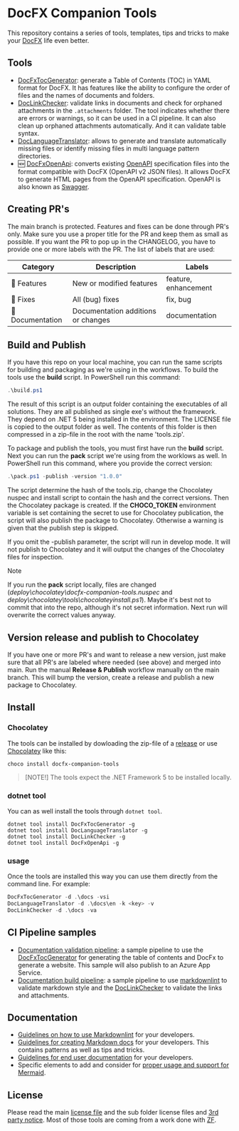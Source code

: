 # DocFX Companion Tools

This repository contains a series of tools, templates, tips and tricks to make your [DocFX](https://dotnet.github.io/docfx/) life even better.

## Tools

* [DocFxTocGenerator](./src/DocFxTocGenerator): generate a Table of Contents (TOC) in YAML format for DocFX. It has features like the ability to configure the order of files and the names of documents and folders.
* [DocLinkChecker](./src/DocLinkChecker): validate links in documents and check for orphaned attachments in the `.attachments` folder. The tool indicates whether there are errors or warnings, so it can be used in a CI pipeline. It can also clean up orphaned attachments automatically. And it can validate table syntax.
* [DocLanguageTranslator](./src/DocLanguageTranslator): allows to generate and translate automatically missing files or identify missing files in multi language pattern directories.
* 🆕 [DocFxOpenApi](./src/DocFxOpenApi): converts existing [OpenAPI](https://www.openapis.org/) specification files into the format compatible with DocFX (OpenAPI v2 JSON files). It allows DocFX to generate HTML pages from the OpenAPI specification. OpenAPI is also known as [Swagger](https://swagger.io/).

## Creating PR's

The main branch is protected. Features and fixes can be done through PR's only. Make sure you use a proper title for the PR and keep them as small as possible. If you want the PR to pop up in the CHANGELOG, you have to provide one or more labels with the PR. The list of labels that are used:

| Category | Description | Labels |
| --- | --- | --- |
| 🚀 Features | New or modified features | feature, enhancement |
| 🐛 Fixes | All (bug) fixes | fix, bug |
| 📄 Documentation | Documentation additions or changes | documentation |

## Build and Publish

If you have this repo on your local machine, you can run the same scripts for building and packaging as we're using in the workflows. To build the tools use the **build** script. In PowerShell run this command:

```PowerShell
.\build.ps1
```

The result of this script is an output folder containing the executables of all solutions. They are all published as single exe's without the framework. They depend on .NET 5 being installed in the environment. The LICENSE file is copied to the output folder as well. The contents of this folder is then compressed in a zip-file in the root with the name 'tools.zip'.

To package and publish the tools, you must first have run the **build** script. Next you can run the **pack** script we're using from the worklows as well. In PowerShell run this command, where you provide the correct version:

```PowerShell
.\pack.ps1 -publish -version "1.0.0"
```

The script determine the hash of the tools.zip, change the Chocolatey nuspec and install script to contain the hash and the correct versions. Then the Chocolatey package is created. If the **CHOCO_TOKEN** environment variable is set containing the secret to use for Chocolatey publication, the script will also publish the package to Chocolatey. Otherwise a warning is given that the publish step is skipped.

If you omit the -publish parameter, the script will run in develop mode. It will not publish to Chocolatey and it will output the changes of the Chocolatey files for inspection.

> [!NOTE]
> If you run the **pack** script locally, files are changed (*deploy\chocolatey\docfx-companion-tools.nuspec* and *deploy\chocolatey\tools\chocolateyinstall.ps1*). Maybe it's best not to commit that into the repo, although it's not secret information. Next run will overwrite the correct values anyway.

## Version release and publish to Chocolatey

If you have one or more PR's and want to release a new version, just make sure that all PR's are labeled where needed (see above) and merged into main. Run the manual **Release & Publish** workflow manually on the main branch. This will bump the version, create a release and publish a new package to Chocolatey.

## Install

### Chocolatey

The tools can be installed by dowloading the zip-file of a [release](https://github.com/Ellerbach/docfx-companion-tools/releases) or use [Chocolatey](https://chocolatey.org/install) like this:

```shell
choco install docfx-companion-tools
```

> [NOTE!]
> The tools expect the .NET Framework 5 to be installed locally.

### dotnet tool

You can as well install the tools through `dotnet tool`.

```shell
dotnet tool install DocFxTocGenerator -g
dotnet tool install DocLanguageTranslator -g
dotnet tool install DocLinkChecker -g
dotnet tool install DocFxOpenApi -g
```

### usage

Once the tools are installed this way you can use them directly from the command line. For example:

```PowerShell
DocFxTocGenerator -d .\docs -vsi
DocLanguageTranslator -d .\docs\en -k <key> -v
DocLinkChecker -d .\docs -va
```

## CI Pipeline samples

* [Documentation validation pipeline](./PipelineExamples/documentation-validation.yml): a sample pipeline to use the [DocFxTocGenerator](./src/DocFxTocGenerator) for generating the table of contents and DocFx to generate a website. This sample will also publish to an Azure App Service.
* [Documentation build pipeline](./PipelineExamples/documentation-build.yml): a sample pipeline to use [markdownlint](https://github.com/markdownlint/markdownlint) to validate markdown style and the [DocLinkChecker](./src/DocLinkChecker) to validate the links and attachments.

## Documentation

* [Guidelines on how to use Markdownlint](./DocExamples/docs/markdownlint.md) for your developers.
* [Guidelines for creating Markdown docs](./DocExamples/docs/markdown-creation.md) for your developers. This contains patterns as well as tips and tricks.
* [Guidelines for end user documentation](./DocExamples/docs/enduser-documentation.md) for your developers.
* Specific elements to add and consider for [proper usage and support for Mermaid](./DocExamples/docs/ui-specific-elements.md).

## License

Please read the main [license file](LICENSE) and the sub folder license files and [3rd party notice](THIRD-PARTY-NOTICES.TXT). Most of those tools are coming from a work done with [ZF](https://www.zf.com/).
